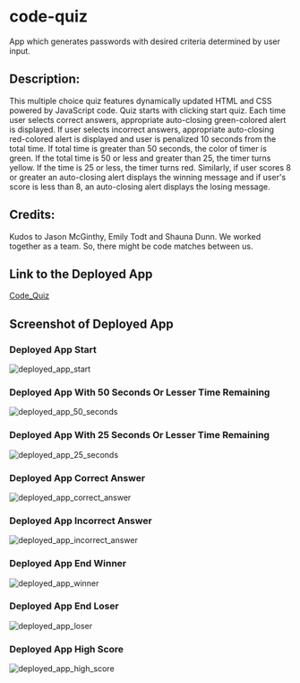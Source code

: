 # code-quiz
App which generates passwords with desired criteria determined by user input.

## Description:
This multiple choice quiz features dynamically updated HTML and CSS powered by JavaScript code. Quiz starts with clicking start quiz. Each time user selects correct answers, appropriate auto-closing green-colored alert is displayed. If user selects incorrect answers, appropriate auto-closing red-colored alert is displayed and user is penalized 10 seconds from the total time. If total time is greater than 50 seconds, the color of timer is green. If the total time is 50 or less and greater than 25, the timer turns yellow. If the time is 25 or less, the timer turns red. Similarly, if user scores 8 or greater an auto-closing alert displays the winning message and if user's score is less than 8, an auto-closing alert displays the losing message.

## Credits:

Kudos to Jason McGinthy, Emily Todt and Shauna Dunn. We worked together as a team. So, there might be code matches between us.


## Link to the Deployed App

[Code_Quiz](https://binayaluitel2.github.io/code-quiz/)

## Screenshot of Deployed App
### Deployed App Start
![deployed_app_start](https://user-images.githubusercontent.com/38023074/102739442-3195a200-431b-11eb-9c3f-fe4bf4c2f3a2.png)
### Deployed App With 50 Seconds Or Lesser Time Remaining
![deployed_app_50_seconds](https://user-images.githubusercontent.com/38023074/102739666-b97bac00-431b-11eb-86c2-42fe2eef36e1.png)
### Deployed App With 25 Seconds Or Lesser Time Remaining
![deployed_app_25_seconds](https://user-images.githubusercontent.com/38023074/102739723-e7f98700-431b-11eb-909b-5a525c82a4fb.png)
### Deployed App Correct Answer
![deployed_app_correct_answer](https://user-images.githubusercontent.com/38023074/102739816-242ce780-431c-11eb-9222-de1298d82fdb.png)
### Deployed App Incorrect Answer
![deployed_app_incorrect_answer](https://user-images.githubusercontent.com/38023074/102739723-e7f98700-431b-11eb-909b-5a525c82a4fb.png)
### Deployed App End Winner
![deployed_app_winner](https://user-images.githubusercontent.com/38023074/102740009-acab8800-431c-11eb-9413-f72de3729cf9.png)
### Deployed App End Loser 
![deployed_app_loser](https://user-images.githubusercontent.com/38023074/102739948-7bcb5300-431c-11eb-8d19-b1e169f9c2b0.png)
### Deployed App High Score
![deployed_app_high_score](https://user-images.githubusercontent.com/38023074/102739904-5cccc100-431c-11eb-87ff-fc5ac2341269.png)







